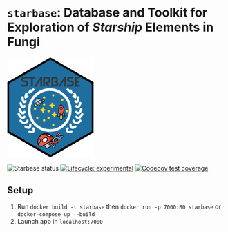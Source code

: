 # `starbase`: Database and Toolkit for Exploration of _Starship_ Elements in Fungi

<img src=src/assets/logos/favicon.png width=200>

<!-- badges: start -->

![Starbase status](https://img.shields.io/website?url=https%3A%2F%2Fstarbase.serve.scilifelab.se%2Fapp%2Fstarbase)
[![Lifecycle: experimental](https://img.shields.io/badge/lifecycle-experimental-orange.svg)](https://lifecycle.r-lib.org/articles/stages.html#experimental)
[![Codecov test coverage](https://codecov.io/gh/FungAGE/starbase/branch/main/graph/badge.svg)](https://app.codecov.io/gh/FungAGE/starbase?branch=main)

<!-- badges: end -->

## Setup

1. Run `docker build -t starbase` then `docker run -p 7000:80 starbase` or `docker-compose up --build`
2. Launch app in `localhost:7000`
